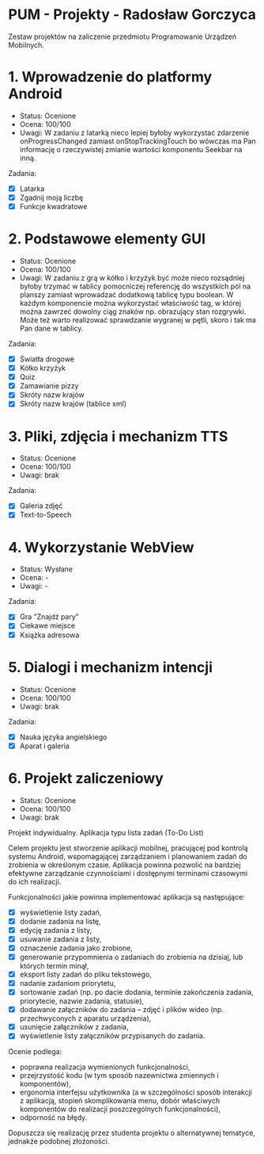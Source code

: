 # PUM - Projekty - Radosław Gorczyca

Zestaw projektów na zaliczenie przedmiotu Programowanie Urządzeń Mobilnych.

# 1. Wprowadzenie do platformy Android

- Status: Ocenione
- Ocena: 100/100
- Uwagi: W zadaniu z latarką nieco lepiej byłoby wykorzystać zdarzenie onProgressChanged zamiast onStopTrackingTouch bo wówczas ma Pan informację o rzeczywistej zmianie wartości komponentu Seekbar na inną.

Zadania:
  - [x] Latarka
  - [x] Zgadnij moją liczbę
  - [x] Funkcje kwadratowe
  
# 2. Podstawowe elementy GUI

- Status: Ocenione
- Ocena: 100/100
- Uwagi: W zadaniu z grą w kółko i krzyżyk być może nieco rozsądniej byłoby trzymać w tablicy pomocniczej referencję do wszystkich pól na planszy zamiast wprowadzać dodatkową tablicę typu boolean. W każdym komponencie można wykorzystać właściwość tag, w której można zawrzeć dowolny ciąg znaków np. obrazujący stan rozgrywki. Może też warto realizować sprawdzanie wygranej w pętli, skoro i tak ma Pan dane w tablicy.

Zadania:
  - [x] Światła drogowe
  - [x] Kółko krzyżyk
  - [x] Quiz
  - [x] Zamawianie pizzy
  - [x] Skróty nazw krajów
  - [x] Skróty nazw krajów (tablice xml)

# 3. Pliki, zdjęcia i mechanizm TTS

- Status: Ocenione
- Ocena: 100/100
- Uwagi: brak

Zadania:
  - [x] Galeria zdjęć
  - [x] Text-to-Speech

# 4. Wykorzystanie WebView

- Status: Wysłane
- Ocena: -
- Uwagi: -

Zadania:
  - [x] Gra "Znajdź pary"
  - [x] Ciekawe miejsce
  - [x] Książka adresowa

# 5. Dialogi i mechanizm intencji

- Status: Ocenione
- Ocena: 100/100
- Uwagi: brak

Zadania:
  - [x] Nauka języka angielskiego
  - [x] Aparat i galeria

# 6. Projekt zaliczeniowy

- Status: Ocenione
- Ocena: 100/100
- Uwagi: brak

Projekt indywidualny. Aplikacja typu lista zadań (To-Do List)

Celem projektu jest stworzenie aplikacji mobilnej, pracującej pod kontrolą systemu Android, wspomagającej
zarządzaniem i planowaniem zadań do zrobienia w określonym czasie. Aplikacja powinna pozwolić na bardziej
efektywne zarządzanie czynnościami i dostępnymi terminami czasowymi do ich realizacji.

Funkcjonalności jakie powinna implementować aplikacja są następujące:
  - [x] wyświetlenie listy zadań,
  - [x] dodanie zadania na listę,
  - [x] edycję zadania z listy,
  - [x] usuwanie zadania z listy,
  - [x] oznaczenie zadania jako zrobione,
  - [x] generowanie przypomnienia o zadaniach do zrobienia na dzisiaj, lub których termin minął,
  - [x] eksport listy zadań do pliku tekstowego,
  - [x] nadanie zadaniom priorytetu,
  - [x] sortowanie zadań (np. po dacie dodania, terminie zakończenia zadania, priorytecie, nazwie zadania, statusie),
  - [x] dodawanie załączników do zadania – zdjęć i plików wideo (np. przechwyconych z aparatu urządzenia),
  - [x] usunięcie załączników z zadania,
  - [x] wyświetlenie listy załączników przypisanych do zadania.
  
Ocenie podlega:

  - poprawna realizacja wymienionych funkcjonalności,
  - przejrzystość kodu (w tym sposób nazewnictwa zmiennych i komponentów),
  - ergonomia interfejsu użytkownika (a w szczególności sposób interakcji z aplikacją, stopień skomplikowania menu, dobór właściwych komponentów do realizacji poszczególnych funkcjonalności),
  - odporność na błędy.
  
Dopuszcza się realizację przez studenta projektu o alternatywnej tematyce, jednakże podobnej złożoności.


